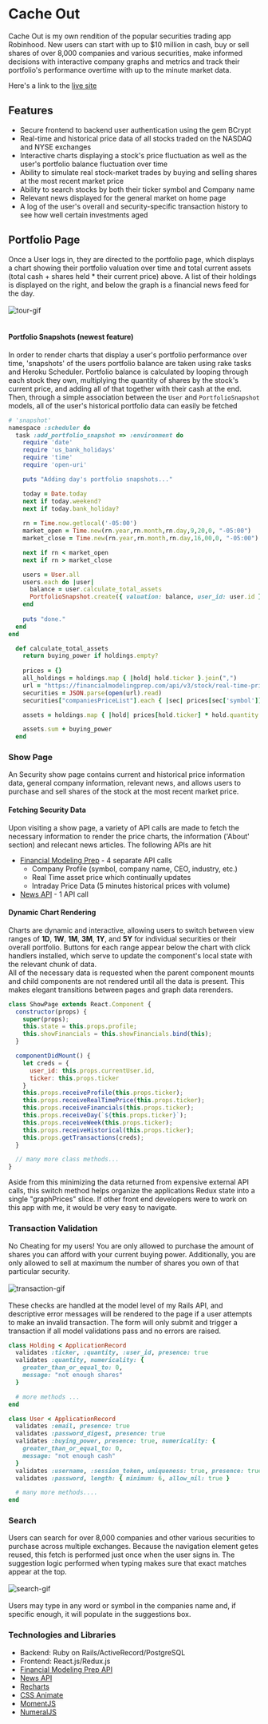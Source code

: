 # Cache Out

Cache Out is my own rendition of the popular securities trading app Robinhood. New users can start with up to $10 million in cash, buy or sell shares of over 8,000 companies and various securities, make informed decisions with interactive company graphs and metrics and track their portfolio's performance overtime with up to the minute market data.

Here's a link to the [live site](https://cache-out.herokuapp.com/#/)

## Features
* Secure frontend to backend user authentication using the gem BCrypt
* Real-time and historical price data of all stocks traded on the NASDAQ and NYSE exchanges
* Interactive charts displaying a stock's price fluctuation as well as the user's portfolio balance fluctuation over time
* Ability to simulate real stock-market trades by buying and selling shares at the most recent market price
* Ability to search stocks by both their ticker symbol and Company name
* Relevant news displayed for the general market on home page
* A log of the user's overall and security-specific transaction history to see how well certain investments aged

## Portfolio Page
Once a User logs in, they are directed to the portfolio page, which displays a chart showing their portfolio valuation over time and total current assets (total cash + shares held * their current price) above. A list of their holdings is displayed on the right, and below the graph is a financial news feed for the day. 
<br/>
<br/>
![tour-gif](app/assets/images/tour.gif)
<br/>
<br/>
#### Portfolio Snapshots (**newest feature**)
In order to render charts that display a user's portfolio performance over time, 'snapshots' of the users portfolio balance are taken using rake tasks and Heroku Scheduler. Portfolio balance is calculated by looping through each stock they own, multiplying the quantity of shares by the stock's current price, and adding all of that together with their cash at the end. Then, through a simple association between the `User` and `PortfolioSnapshot` models, all of the user's historical portfolio data can easily be fetched

```rb
# 'snapshot'
namespace :scheduler do
  task :add_portfolio_snapshot => :environment do
    require 'date'
    require 'us_bank_holidays'
    require 'time'
    require 'open-uri'

    puts "Adding day's portfolio snapshots..."

    today = Date.today
    next if today.weekend?
    next if today.bank_holiday?
  
    rn = Time.now.getlocal('-05:00')
    market_open = Time.new(rn.year,rn.month,rn.day,9,20,0, "-05:00")
    market_close = Time.new(rn.year,rn.month,rn.day,16,00,0, "-05:00")

    next if rn < market_open
    next if rn > market_close

    users = User.all
    users.each do |user| 
      balance = user.calculate_total_assets
      PortfolioSnapshot.create({ valuation: balance, user_id: user.id })
    end
    
    puts "done."
  end
end
```
```rb
  def calculate_total_assets
    return buying_power if holdings.empty?
    
    prices = {}
    all_holdings = holdings.map { |hold| hold.ticker }.join(",")
    url = "https://financialmodelingprep.com/api/v3/stock/real-time-price/#{all_holdings}?apikey=#{Rails.application.credentials.stockapi[:api_key]}"
    securities = JSON.parse(open(url).read)
    securities["companiesPriceList"].each { |sec| prices[sec['symbol']] = sec["price"] }

    assets = holdings.map { |hold| prices[hold.ticker] * hold.quantity }

    assets.sum + buying_power
  end
```
### Show Page
An Security show page contains current and historical price information data, general company information, relevant news, and allows users to purchase and sell shares of the stock at the most recent market price. 

#### Fetching Security Data

Upon visiting a show page, a variety of API calls are made to fetch the necessary information to render the price charts, the information ('About' section) and relecant news articles. The following APIs are hit
* [Financial Modeling Prep](https://financialmodelingprep.com/) - 4 separate API calls
  * Company Profile (symbol, company name, CEO, industry, etc.)
  * Real Time asset price which continually updates
  * Intraday Price Data (5 minutes historical prices with volume)
* [News API](https://newsapi.org/) - 1 API call

#### Dynamic Chart Rendering
Charts are dynamic and interactive, allowing users to switch between view ranges of **1D**, **1W**, **1M**, **3M**, **1Y**, and **5Y** for individual securities or their overall portfolio. Buttons for each range appear below the chart with click handlers installed, which serve to update the component's local state with the relevant chunk of data. 
<br/>
All of the necessary data is requested when the parent component mounts and child components are not rendered until all the data is present. This makes elegant transitions between pages and graph data rerenders.  

```js
class ShowPage extends React.Component {
  constructor(props) {
    super(props);
    this.state = this.props.profile;
    this.showFinancials = this.showFinancials.bind(this);
  }

  componentDidMount() {
    let creds = {
      user_id: this.props.currentUser.id,
      ticker: this.props.ticker
    }
    this.props.receiveProfile(this.props.ticker);
    this.props.receiveRealTimePrice(this.props.ticker);
    this.props.receiveFinancials(this.props.ticker);
    this.props.receiveDay(`${this.props.ticker}`);
    this.props.receiveWeek(this.props.ticker);
    this.props.receiveHistorical(this.props.ticker);
    this.props.getTransactions(creds);
  }

  // many more class methods... 
}
```

Aside from this minimizing the data returned from expensive external API calls, this switch method helps organize the applications Redux state into a single "graphPrices" slice. If other front end developers were to work on this app with me, it would be very easy to navigate.

### Transaction Validation

No Cheating for my users! You are only allowed to purchase the amount of shares you can afford with your current buying power. Additionally, you are only allowed to sell at maximum the number of shares you own of that particular security. 
<br/>
<br/>
![transaction-gif](app/assets/images/transaction.gif) 
<br/>
<br/>
These checks are handled at the model level of my Rails API, and descriptive error messages will be rendered to the page if a user attempts to make an invalid transaction. The form will only submit and trigger a transaction if all model validations pass and no errors are raised.

```rb
class Holding < ApplicationRecord
  validates :ticker, :quantity, :user_id, presence: true
  validates :quantity, numericality: { 
    greater_than_or_equal_to: 0, 
    message: "not enough shares" 
  }

  # more methods ...
end

class User < ApplicationRecord
  validates :email, presence: true
  validates :password_digest, presence: true
  validates :buying_power, presence: true, numericality: { 
    greater_than_or_equal_to: 0, 
    message: "not enough cash" 
  }
  validates :username, :session_token, uniqueness: true, presence: true
  validates :password, length: { minimum: 6, allow_nil: true }

  # many more methods....
end
```

### Search

Users can search for over 8,000 companies and other various securities to purchase across multiple exchanges. Because the navigation element getes reused, this fetch is performed just once when the user signs in. The suggestion logic performed when typing makes sure that exact matches appear at the top.
<br/>
<br/>
![search-gif](app/assets/images/search.gif)
<br/>
<br/>
Users may type in any word or symbol in the companies name and, if specific enough, it will populate in the suggestions box. 

### Technologies and Libraries
* Backend: Ruby on Rails/ActiveRecord/PostgreSQL
* Frontend: React.js/Redux.js
* [Financial Modeling Prep API](https://financialmodelingprep.com/)
* [News API](https://newsapi.org/)
* [Recharts](http://recharts.org/en-US/)
* [CSS Animate](http://animate.css)
* [MomentJS](https://momentjs.com/)
* [NumeralJS](http://numeraljs.com/)
